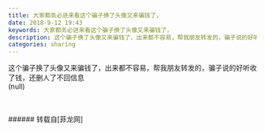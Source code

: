 ```yaml
---
title: 大家都务必进来看这个骗子换了头像又来骗钱了，
date: 2018-9-12 19:43
keywords: 大家都务必进来看这个骗子换了头像又来骗钱了，
description: 这个骗子换了头像又来骗钱了，出来都不容易，帮我朋友转发的，骗子说的好听收了钱，还删人了不回信息(null)  
categories: sharing
---
```

<td class="t_f" id="postmessage_1780703">

这个骗子换了头像又来骗钱了，出来都不容易，帮我朋友转发的，骗子说的好听收了钱，还删人了不回信息<br/>
<img alt="" border="0" class="zoom" data-cf-modified-7ea5b793e39922780ff57f84-="" file="http://www.flw.ph/data/appbyme/upload/image/201809/12/Ep9ssprBopLb.jpg" id="aimg_EGGUg" lazyloadthumb="1" onclick="" onmouseover="" src="http://www.flw.ph/data/appbyme/upload/image/201809/12/Ep9ssprBopLb.jpg"/><br/>
(null)  <br/>
<img alt="" border="0" class="zoom" data-cf-modified-7ea5b793e39922780ff57f84-="" file="http://www.flw.ph/data/appbyme/upload/image/201809/12/SBcQdvqx6fmo.jpg" id="aimg_i76ei" lazyloadthumb="1" onclick="" onmouseover="" src="http://www.flw.ph/data/appbyme/upload/image/201809/12/SBcQdvqx6fmo.jpg"/><br/>
<br/>
<img alt="" border="0" class="zoom" data-cf-modified-7ea5b793e39922780ff57f84-="" file="http://www.flw.ph/data/appbyme/upload/image/201809/12/HomGzRvLDoHw.jpg" id="aimg_V4yNL" lazyloadthumb="1" onclick="" onmouseover="" src="http://www.flw.ph/data/appbyme/upload/image/201809/12/HomGzRvLDoHw.jpg"/><br/>
<br/>
</td>
###### 转载自[菲龙网]